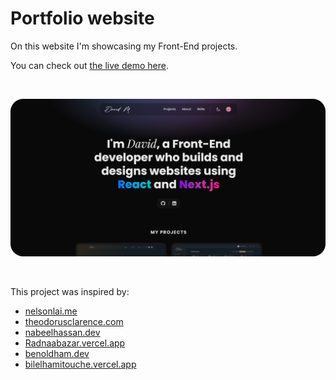 # Portfolio website

On this website I'm showcasing my Front-End projects.

You can check out [the live demo here](https://davidmaksic.vercel.app/).

<br>

![portfolio image](/assets/portfolio.png)

<br>

This project was inspired by:

- [nelsonlai.me](https://nelsonlai.me)
- [theodorusclarence.com](https://theodorusclarence.com)
- [nabeelhassan.dev](https://nabeelhassan.dev)
- [Radnaabazar.vercel.app](https://radnaabazar.vercel.app/en)
- [benoldham.dev](https://www.benoldham.dev/)
- [bilelhamitouche.vercel.app](https://bilelhamitouche.vercel.app/)
